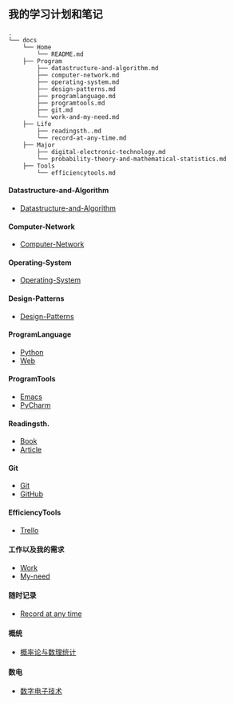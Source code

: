 ## 我的学习计划和笔记

```text
.
└── docs
    └── Home    
        └── README.md
    ├── Program
        ├── datastructure-and-algorithm.md
        ├── computer-network.md   
        ├── operating-system.md
        ├── design-patterns.md
        ├── programlanguage.md
        ├── programtools.md
        ├── git.md
        └── work-and-my-need.md
    ├── Life
        ├── readingsth..md
        └── record-at-any-time.md
    ├── Major
        ├── digital-electronic-technology.md
        └── probability-theory-and-mathematical-statistics.md
    ├── Tools
        └── efficiencytools.md
```

#### Datastructure-and-Algorithm
* [Datastructure-and-Algorithm](https://github.com/Gaotianhe/Readinglist/labels/Datastructure-and-Algorithm)

#### Computer-Network
* [Computer-Network](https://github.com/Gaotianhe/Readinglist/labels/Computer-Network)

#### Operating-System

* [Operating-System](https://github.com/Gaotianhe/Readinglist/labels/Operating-System)

#### Design-Patterns
* [Design-Patterns](https://github.com/Gaotianhe/Readinglist/labels/Design-Patterns)

#### ProgramLanguage
* [Python](https://github.com/Gaotianhe/Readinglist/labels/Python)
* [Web](https://github.com/Gaotianhe/Readinglist/labels/Web)

#### ProgramTools
* [Emacs](https://github.com/Gaotianhe/Readinglist/labels/Emacs)
* [PyCharm](https://github.com/Gaotianhe/Readinglist/labels/PyCharm)

#### Readingsth.
* [Book](https://github.com/Gaotianhe/Readinglist/labels/Book)
* [Article](https://github.com/Gaotianhe/Readinglist/labels/Article)

#### Git
* [Git](https://github.com/Gaotianhe/Readinglist/labels/Git)
* [GitHub](https://github.com/Gaotianhe/Readinglist/labels/GitHub)

#### EfficiencyTools
* [Trello](https://github.com/Gaotianhe/Readinglist/labels/Trello)

#### 工作以及我的需求
* [Work](https://github.com/Gaotianhe/Readinglist/labels/Work)
* [My-need](https://github.com/Gaotianhe/Readinglist/labels/My-need)

#### 随时记录
* [Record at any time](https://github.com/Gaotianhe/Readinglist/labels/Record%20at%20any%20time)

#### 概统
* [概率论与数理统计](https://github.com/Gaotianhe/Learninglist/labels/%E6%A6%82%E7%BB%9F)

#### 数电
* [数字电子技术](https://github.com/Gaotianhe/Learninglist/labels/%E6%95%B0%E7%94%B5)


